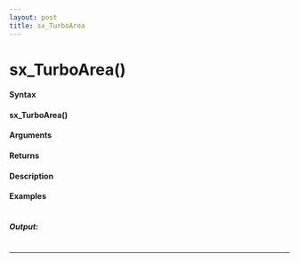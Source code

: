 ```yaml
---
layout: post
title: sx_TurboArea
---
```


# sx_TurboArea()


#### Syntax

#### sx_TurboArea()

#### Arguments

#### Returns

#### Description

#### Examples

```

```

##### Output:

```

```

---